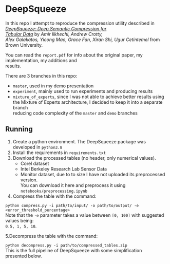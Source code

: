 # DeepSqueeze  
  
In this repo I attempt to reproduce the compression utility described in *[DeepSqueeze: Deep Semantic Compression for  
Tabular Data](https://cs.brown.edu/people/acrotty/pubs/3318464.3389734.pdf)* by *Amir Ilkhechi, Andrew Crotty,  
 Alex Galakatos, Yicong Mao, Grace Fan, Xiran Shi, Ugur Cetintemel* from Brown University.  
   
 You can read the `report.pdf` for info about the original paper, my implementation, my additions and  
 results.  
   
 There are 3 branches in this repo:  
 * `master`, used in my demo presentation  
 * `experiment`, mainly used to run experiments and producing results  
 * `mixture_of_experts`, since I was not able to achieve better results using   
 the Mixture of Experts architecture, I decided to keep it into a separate branch   
 reducing code complexity of the `master` and `demo` branches  
   
 ## Running  
 1. Create a python environment. The DeepSqueeze package was developed in `python3.8`  
 2. Install the requirements in `requirements.txt`  
 3. Download the processed tables (no header, only numerical values).  
    * Corel dataset  
    * Intel Berkeley Research Lab Sensor Data  
    * Monitor dataset, due to to size I have not uploaded its preprocessed version.  
    You can download it here and preprocess it using `notebooks/preprocessing.ipynb`  
 4. Compress the table with the command:   
   
 `python compress.py -i path/to/input/ -o path/to/output/ -e <error_threshold_percentage>`  
  Note that the `-e` parameter takes a value between `[0, 100]` with suggested values being:  
 `0.5, 1, 5, 10`.  
   
 5.Decompress the table with the command:  
   
 `python decompress.py -i path/to/compressed_tables.zip`  
  This is the full pipeline of DeepSqueeze with some simplification   
 presented below.